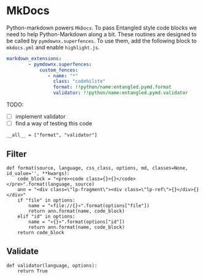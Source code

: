 # MkDocs
Python-markdown powers `MkDocs`. To pass Entangled style code blocks we need to help Python-Markdown along a bit. These routines are designed to be called by `pymdownx.superfences`. To use them, add the following block to `mkdocs.yml` and enable `highlight.js`.

```yaml
markdown_extensions:
        - pymdownx.superfences:
            custom_fences:
               - name: "*"
                 class: "codehilite"
                 format: !!python/name:entangled.pymd.format
                 validator: !!python/name:entangled.pymd.validator
```

TODO:

- [ ] implement validator
- [ ] find a way of testing this code

``` {.python file=entangled/pymd/__init__.py #pymd}
__all__ = ["format", "validator"]
```

## Filter

``` {.python #pymd}
def format(source, language, css_class, options, md, classes=None, id_value='', **kwargs):
    code_block = "<pre><code class={}>{}</code></pre>".format(language, source)
    ann = "<div class=\"lp-fragment\"><div class=\"lp-ref\">{}</div>{}</div>"
    if "file" in options:
        name = "«file://{}»".format(options["file"])
        return ann.format(name, code_block)
    elif "id" in options:
        name = "«{}»".format(options["id"])
        return ann.format(name, code_block)
    return code_block
```

## Validate

``` {.python #pymd}
def validator(language, options):
    return True
```

